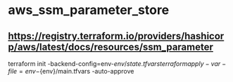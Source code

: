 # aws_ssm_parameter_store

## https://registry.terraform.io/providers/hashicorp/aws/latest/docs/resources/ssm_parameter

terraform init -backend-config=env-${env}/state.tfvars
terraform apply -var-file=env-${env}/main.tfvars  -auto-approve